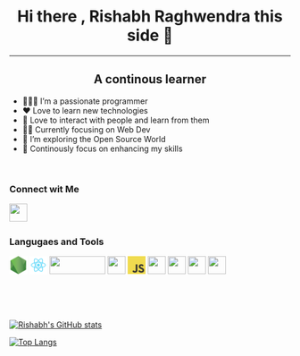 # <center> Hi there , Rishabh Raghwendra this side 👋 </center>
***
## <center>A continous learner</center>
- 👨🏽‍💻 I’m a passionate programmer
- ❤️ Love to learn new technologies
-  👫 Love to interact with people and learn from them
- 👦🏻 Currently focusing on Web Dev 
- 👯 I’m exploring the Open Source World 
- 💪 Continously focus on enhancing my skills

</br>

### Connect wit Me
[<img height="32" width="32" src="https://image.flaticon.com/icons/png/512/174/174857.png" /> ](https://www.linkedin.com/rishabh-sde/)


### Langugaes and Tools 
<img height="32" width="32" src="https://raw.githubusercontent.com/github/explore/80688e429a7d4ef2fca1e82350fe8e3517d3494d/topics/nodejs/nodejs.png"/> <img height="32" width="32" style="display:inline" src="https://raw.githubusercontent.com/github/explore/80688e429a7d4ef2fca1e82350fe8e3517d3494d/topics/react/react.png"/> <img height="32" width="100" src="https://camo.githubusercontent.com/dcfb0f1595a40abfe3f9a26f81ed371d9822486311fe8282f75143cf2bdce4d0/68747470733a2f2f6d706e672e737562706e672e636f6d2f32303138303630342f786f782f6b697373706e672d7765622d646576656c6f706d656e742d657870726573732d6a732d6a6176617363726970742d736f6674776172652d6672612d6672616d652d776f726b2d35623135313533636535626238352e3631353834353337313532383130383334383934312e6a7067"/> <img height="32" width="32" src="https://camo.githubusercontent.com/df1439c289b9cb4558e079a9110731e666976c4f2b6ef387b8fee78ca95375dc/68747470733a2f2f696d672e69636f6e73382e636f6d2f636f6c6f722f3435322f66697265626173652e706e67"/> <img height="32" width="32" src="https://raw.githubusercontent.com/github/explore/80688e429a7d4ef2fca1e82350fe8e3517d3494d/topics/javascript/javascript.png"/> <img height="32" width="32" src="https://camo.githubusercontent.com/8189f2ee1a17bae39d5d80aac35701add11c79eacc3a84eaf4971d63998e87a0/68747470733a2f2f63646e332e69636f6e66696e6465722e636f6d2f646174612f69636f6e732f6c6f676f732d616e642d6272616e64732d61646f62652f3531322f3236375f507974686f6e2d3531322e706e67"/> <img height="32" width="32" src="https://user-images.githubusercontent.com/42747200/46140125-da084900-c26d-11e8-8ea7-c45ae6306309.png"/> <img height="32" width="32" src="https://camo.githubusercontent.com/13a4ffd69c3eee667515dbcc013b03158b43353978ae5c90c04b4ba87a839dcd/68747470733a2f2f63646e2e69636f6e2d69636f6e732e636f6d2f69636f6e73322f323130372f504e472f3531322f66696c655f747970655f7673636f64655f69636f6e5f3133303038342e706e67"/> <img height="32" width="32" src="https://camo.githubusercontent.com/072bc624faa500bc01d123a7dd4a254cc5aa3d3b6b6bcfff0aa544fd7811e95f/68747470733a2f2f6d636361727465722e67616c6c65727963646e2e76736173736574732e696f2f657874656e73696f6e732f6d636361727465722f73746172742d6769742d626173682f312e322e312f313439393530353536373537322f4d6963726f736f66742e56697375616c53747564696f2e53657276696365732e49636f6e732e44656661756c74"/>


<br/>
<br/>
<br/>

[![Rishabh's GitHub stats](https://github-readme-stats.vercel.app/api?username=Rishabhraghwendra18&show_icons=true&theme=radical)](https://github.com/Rishabhraghwendra18/github-readme-stats)

[![Top Langs](https://github-readme-stats.vercel.app/api/top-langs/?username=Rishabhraghwendra18&layout=compact&theme=radical)](https://github.com/Rishabhraghwendra18/github-readme-stats)
<!--
**Rishabhraghwendra18/Rishabhraghwendra18** is a ✨ _special_ ✨ repository because its `README.md` (this file) appears on your GitHub profile.

Here are some ideas to get you started:

- 🔭 I’m currently working on ...
- 🌱 I’m currently learning ...
- 👯 I’m looking to collaborate on ...
- 🤔 I’m looking for help with ...
- 💬 Ask me about ...
- 📫 How to reach me: ...
- 😄 Pronouns: ...
- ⚡ Fun fact: ...
-->
